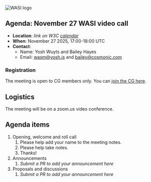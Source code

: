 ![WASI logo](https://raw.githubusercontent.com/WebAssembly/WASI/main/WASI.png)

## Agenda: November 27 WASI video call

- **Location**: *link on W3C [calendar](https://www.w3.org/groups/cg/webassembly/calendar/)*
- **When**: November 27 2025, 17:00-18:00 UTC
- **Contact**:
  - Name: Yosh Wuyts and Bailey Hayes
  - Email: wasm@yosh.is and bailey@cosmonic.com

### Registration

The meeting is open to CG members only. You can [join the CG here](https://www.w3.org/community/webassembly/).

## Logistics

The meeting will be on a zoom.us video conference.

## Agenda items

1. Opening, welcome and roll call
    1. Please help add your name to the meeting notes.
    1. Please help take notes.
    1. Thanks!
1. Announcements
    1. _Submit a PR to add your announcement here_
1. Proposals and discussions
    1. _Submit a PR to add your announcement here_
